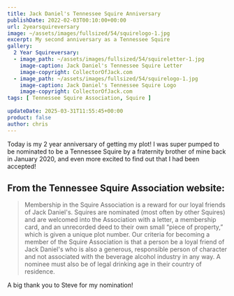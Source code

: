 ```yaml
---
title: Jack Daniel's Tennessee Squire Anniversary
publishDate: 2022-02-03T00:10:00+00:00
url: 2yearsquireversary
image: ~/assets/images/fullsized/54/squirelogo-1.jpg
excerpt: My second anniversary as a Tennessee Squire
gallery:
  2 Year Squireversary:
  - image_path: ~/assets/images/fullsized/54/squireletter-1.jpg
    image-caption: Jack Daniel's Tennessee Squire Letter
    image-copyright: CollectorOfJack.com
  - image_path: ~/assets/images/fullsized/54/squirelogo-1.jpg
    image-caption: Jack Daniel's Tennessee Squire Logo
    image-copyright: CollectorOfJack.com
tags: [ Tennessee Squire Association, Squire ]
 
updateDate: 2025-03-31T11:55:45+00:00
product: false
author: chris
---
```

Today is my 2 year anniversary of getting my plot! I was super pumped to be nominated to be a Tennessee Squire by a fraternity brother of mine back in January 2020, and even more excited to find out that I had been accepted!

## From the Tennessee Squire Association website: 
> Membership in the Squire Association is a reward for our loyal friends of Jack Daniel's. Squires are nominated (most often by other Squires) and are welcomed into the Association with a letter, a membership card, and an unrecorded deed to their own small “piece of property,” which is given a unique plot number. Our criteria for becoming a member of the Squire Association is that a person be a loyal friend of Jack Daniel's who is also a generous, responsible person of character and not associated with the beverage alcohol industry in any way. A nominee must also be of legal drinking age in their country of residence.

A big thank you to Steve for my nomination! 


